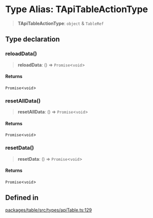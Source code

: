 # Type Alias: TApiTableActionType

> **TApiTableActionType**: `object` & `TableRef`

## Type declaration

### reloadData()

> **reloadData**: () => `Promise`\<`void`\>

#### Returns

`Promise`\<`void`\>

### resetAllData()

> **resetAllData**: () => `Promise`\<`void`\>

#### Returns

`Promise`\<`void`\>

### resetData()

> **resetData**: () => `Promise`\<`void`\>

#### Returns

`Promise`\<`void`\>

## Defined in

[packages/table/src/types/apiTable.ts:129](https://github.com/XiaoPiHong/xph-crud/blob/1453d1f4b2490c13545a9d7404efaaabc2a2fd0f/packages/table/src/types/apiTable.ts#L129)
